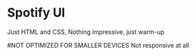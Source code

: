 # Spotify UI
Just HTML and CSS,
Nothing impressive,
just warm-up

#NOT OPTIMIZED FOR SMALLER DEVICES
Not responsive at all
